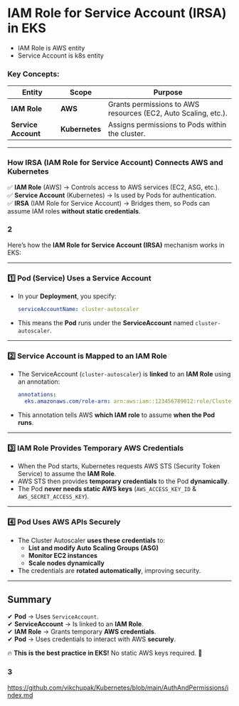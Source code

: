 # IAM Role for Service Account (IRSA) in EKS

- IAM Role is AWS entity
- Service Account is k8s entity

### **Key Concepts:**
| **Entity**            | **Scope**            | **Purpose** |
|----------------------|--------------------|------------|
| **IAM Role**        | **AWS**            | Grants permissions to AWS resources (EC2, Auto Scaling, etc.). |
| **Service Account** | **Kubernetes**     | Assigns permissions to Pods within the cluster. |

---

### **How IRSA (IAM Role for Service Account) Connects AWS and Kubernetes**
✅ **IAM Role** (AWS) → Controls access to AWS services (EC2, ASG, etc.).  
✅ **Service Account** (Kubernetes) → Is used by Pods for authentication.  
✅ **IRSA** (IAM Role for Service Account) → Bridges them, so Pods can assume IAM roles **without static credentials**.


### 2

Here’s how the **IAM Role for Service Account (IRSA)** mechanism works in EKS:  

---

### **1️⃣ Pod (Service) Uses a Service Account**  
- In your **Deployment**, you specify:  
  ```yaml
  serviceAccountName: cluster-autoscaler
  ```  
- This means the **Pod** runs under the **ServiceAccount** named `cluster-autoscaler`.

---

### **2️⃣ Service Account is Mapped to an IAM Role**  
- The ServiceAccount (`cluster-autoscaler`) is **linked** to an **IAM Role** using an annotation:  
  ```yaml
  annotations:
    eks.amazonaws.com/role-arn: arn:aws:iam::123456789012:role/ClusterAutoscalerRole
  ```
- This annotation tells AWS **which IAM role** to assume **when the Pod runs**.

---

### **3️⃣ IAM Role Provides Temporary AWS Credentials**  
- When the Pod starts, Kubernetes requests AWS STS (Security Token Service) to assume the **IAM Role**.  
- AWS STS then provides **temporary credentials** to the Pod **dynamically**.  
- The Pod **never needs static AWS keys** (`AWS_ACCESS_KEY_ID` & `AWS_SECRET_ACCESS_KEY`).

---

### **4️⃣ Pod Uses AWS APIs Securely**  
- The Cluster Autoscaler **uses these credentials** to:  
  - **List and modify Auto Scaling Groups (ASG)**  
  - **Monitor EC2 instances**  
  - **Scale nodes dynamically**  
- The credentials are **rotated automatically**, improving security.

---

## **Summary**
✔ **Pod** → Uses `ServiceAccount`.  
✔ **ServiceAccount** → Is linked to an **IAM Role**.  
✔ **IAM Role** → Grants temporary **AWS credentials**.  
✔ **Pod** → Uses credentials to interact with AWS **securely**.  

🔥 **This is the best practice in EKS!** No static AWS keys required. 🚀  

### 3

https://github.com/vikchupak/Kubernetes/blob/main/AuthAndPermissions/index.md
